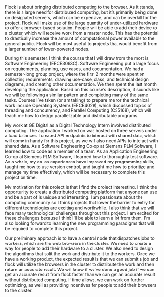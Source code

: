 Flock is about bringing distributed computing to the browser. As it stands, there is a large need for distributed computing, but it’s primarily being done on designated servers, which can be expensive, and can be overkill for the project. Flock will make use of the large quantity of under-utilized hardware to offer a browser-based solution. People will be able to add their device to a cluster, which will receive work from a master node. This has the potential to drastically increase the amount of computational power available to the general public. Flock will be most useful to projects that would benefit from a larger number of lower-powered nodes.

During this semester, I think the course that I will draw from the most is Software Engineering (EECE3093C). Software Engineering put a large focus on requirements, planning, use cases, and documentation. We had a semester-long group project, where the first 2 months were spent on collecting requirements, drawing use-case, class, and technical design diagrams, and creating other documentation. We then spent the last month developing the application. Based on this course’s description, it sounds like we will be following a similar pattern and completing many of the same tasks. Courses I’ve taken (or am taking) to prepare me for the technical work include Operating Systems (EECE4029), which discussed topics of threading and concurrency, and Parallel Computing (CS5168), which will teach me how to design parallelizable and distributable programs. 

My work at GE Digital as a Digital Technology Intern involved distributed computing. The application I worked on was hosted on three servers under a load balancer. I created API endpoints to interact with shared data, which will come in handy for this project, as we will also need APIs to interact with shared data. As a Software Engineering Co-op at Siemens PLM Software, I learned how to code as a member of a team. As an Application Engineering Co-op at Siemens PLM Software, I learned how to thoroughly test software. As a whole, my co-op experiences have improved my programming skills, taught me how to use version control, and taught me how to prioritize and manage my time effectively, which will be necessary to complete this project on time.

My motivation for this project is that I find the project interesting. I think the opportunity to create a distributed computing platform that anyone can use and be a part of is unique and interesting. I am passionate about the computing community so I think projects that lower the barrier to entry for different technologies are exciting and worthwhile. I also think that we will face many technological challenges throughout this project. I am excited for these challenges because I think I'll be able to learn a lot from them. I'm also looking forward to learning the new programming paradigms that will be required to complete this project.

Our preliminary approach is to have a central node that dispatches jobs to workers, which are the web browsers in the cluster. We need to create a way for people to add their hardware to a cluster. We also need to design the algorithms that split the work and distribute it to the workers. Once we have a working product, the expected result is that we can submit a job and flock will utilize the browsers in the cluster to distribute the work and then return an accurate result. We will know if we've done a good job if we can get an accurate result from flock faster than we can get an accurate result without distributed computing. If time allows, we can work on further optimizing, as well as providing incentives for people to add their browsers to the cluster.